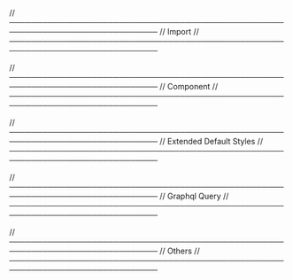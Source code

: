 // ─────────────────────────────────────────────────────────────────────────────
// Import
// ─────────────────────────────────────────────────────────────────────────────

// ─────────────────────────────────────────────────────────────────────────────
// Component
// ─────────────────────────────────────────────────────────────────────────────

// ─────────────────────────────────────────────────────────────────────────────
// Extended Default Styles
// ─────────────────────────────────────────────────────────────────────────────

// ─────────────────────────────────────────────────────────────────────────────
// Graphql Query
// ─────────────────────────────────────────────────────────────────────────────

// ─────────────────────────────────────────────────────────────────────────────
// Others
// ─────────────────────────────────────────────────────────────────────────────

